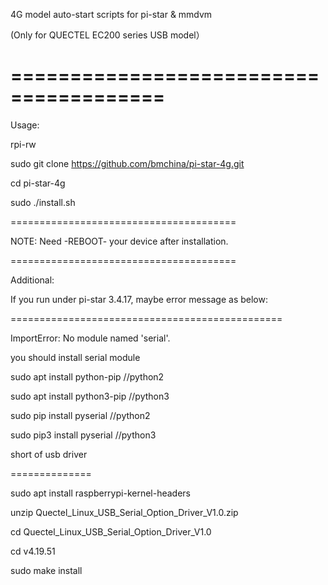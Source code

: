 4G model auto-start scripts for pi-star & mmdvm

(Only for QUECTEL EC200 series USB model）

=======================================
=======================================
Usage:

rpi-rw

sudo git clone https://github.com/bmchina/pi-star-4g.git

cd pi-star-4g

sudo ./install.sh

=======================================

NOTE: Need -REBOOT- your device after installation.

=======================================




Additional:

If you run under pi-star 3.4.17, maybe error message as below:

===============================================

ImportError: No module named 'serial'.

you should install serial module

sudo apt install python-pip //python2

sudo apt install python3-pip    //python3

sudo pip install pyserial    //python2

sudo pip3 install pyserial   //python3

short of  usb driver

==============

sudo apt install raspberrypi-kernel-headers

unzip Quectel_Linux_USB_Serial_Option_Driver_V1.0.zip

cd Quectel_Linux_USB_Serial_Option_Driver_V1.0

cd v4.19.51

sudo make install
